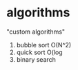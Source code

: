 # algorithms
"custom algorithms"
1) bubble sort O(N^2) 
2) quick sort O(log 
3) binary search       
          
     
    
   
 

